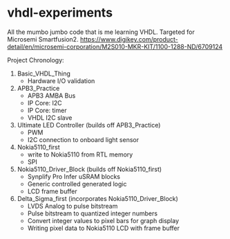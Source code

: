 # vhdl-experiments
All the mumbo jumbo code that is me learning VHDL. Targeted for Microsemi Smartfusion2.
https://www.digikey.com/product-detail/en/microsemi-corporation/M2S010-MKR-KIT/1100-1288-ND/6709124


Project Chronology:

1. Basic_VHDL_Thing
    * Hardware I/O validation
1. APB3_Practice
    * APB3 AMBA Bus
    * IP Core: I2C
    * IP Core: timer
    * VHDL I2C slave
1. Ultimate LED Controller (builds off APB3_Practice)
    * PWM
    * I2C connection to onboard light sensor
1. Nokia5110_first
    * write to Nokia5110 from RTL memory
    * SPI
1. Nokia5110_Driver_Block (builds off Nokia5110_first)
    * Synplify Pro Infer uSRAM blocks
    * Generic controlled generated logic
    * LCD frame buffer
1. Delta_Sigma_first (incorporates Nokia5110_Driver_Block)
    * LVDS Analog to pulse bitstream
    * Pulse bitstream to quantized integer numbers
    * Convert integer values to pixel bars for graph display
    * Writing pixel data to Nokia5110 LCD with frame buffer
